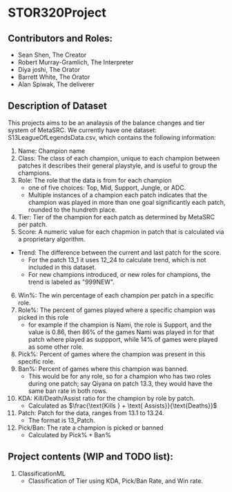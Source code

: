 # STOR320Project

## Contributors and Roles:
- Sean Shen, The Creator
- Robert Murray-Gramlich, The Interpreter
- Diya joshi, The Orator
- Barrett White, The Orator
- Alan Spiwak, The deliverer

## Description of Dataset
This projects aims to be an analaysis of the balance changes and tier system of MetaSRC. We currently have one dataset: S13LeagueOfLegendsData.csv, which contains the following information:
1. Name: Champion name
2. Class: The class of each champion, unique to each champion between patches it describes their general playstyle, and is useful to group the champions.
3. Role: The role that the data is from for each champion
    - one of five choices: Top, Mid, Support, Jungle, or ADC. 
    - Multiple instances of a champion each patch indicates that the champion was played in more than one goal significantly each patch, rounded to the hundreth place.
4. Tier: Tier of the champion for each patch as determined by MetaSRC per patch. 
5. Score: A numeric value for each chapmion in patch that is calculated via a proprietary algorithm.
- Trend: The difference between the current and last patch for the score.
    - For the patch 13_1 it uses 12_24 to calculate trend, which is not included in this dataset.
    - For new champions introduced, or new roles for champions, the trend is labeled as "999NEW".
6. Win%: The win percentage of each champion per patch in a specific role.
7. Role%: The percent of games played where a specific champion was picked in this role
    - for example if the champion is Nami, the role is Support, and the value is 0.86, then 86% of the games Nami was played in for that patch where played as suppport, while 14% of games were played as some other role.
8.  Pick%: Percent of games where the champion was present in this specific role.
9. Ban%: Percent of games where this champion was banned.
    - This would be for any role, so for a champion who has two roles during one patch; say Qiyana on patch 13.3, they would have the same ban rate in both rows.
10. KDA: Kill/Death/Assist ratio for the champion by role by patch.
    - Calculated as $\frac{\text{Kills } + \text{ Assists}}{\text{Deaths}}$
11. Patch: Patch for the data, ranges from 13.1 to 13.24.
    - The format is 13_Patch.
12. Pick/Ban: The rate a champion is picked or banned
    - Calculated by $\text{Pick\%} + \text{Ban\%}$

## Project contents (WIP and TODO list):
1. ClassificationML
    - Classification of Tier using KDA, Pick/Ban Rate, and Win rate. 